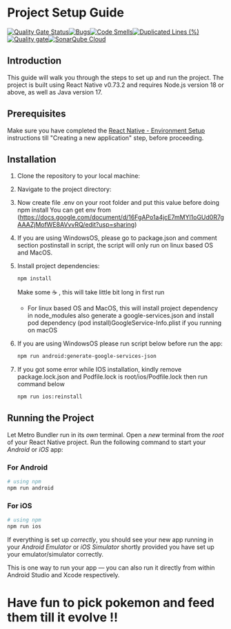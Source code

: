 # Project Setup Guide
[![Quality Gate Status](https://sonarcloud.io/api/project_badges/measure?project=Schitzos_kangBakso&metric=alert_status)](https://sonarcloud.io/summary/new_code?id=Schitzos_kangBakso)[![Bugs](https://sonarcloud.io/api/project_badges/measure?project=Schitzos_kangBakso&metric=bugs)](https://sonarcloud.io/summary/new_code?id=Schitzos_kangBakso)[![Code Smells](https://sonarcloud.io/api/project_badges/measure?project=Schitzos_kangBakso&metric=code_smells)](https://sonarcloud.io/summary/new_code?id=Schitzos_kangBakso)[![Duplicated Lines (%)](https://sonarcloud.io/api/project_badges/measure?project=Schitzos_kangBakso&metric=duplicated_lines_density)](https://sonarcloud.io/summary/new_code?id=Schitzos_kangBakso)[![Quality gate](https://sonarcloud.io/api/project_badges/quality_gate?project=Schitzos_kangBakso)](https://sonarcloud.io/summary/new_code?id=Schitzos_kangBakso)[![SonarQube Cloud](https://sonarcloud.io/images/project_badges/sonarcloud-light.svg)](https://sonarcloud.io/summary/new_code?id=Schitzos_kangBakso)

 
## Introduction

This guide will walk you through the steps to set up and run the project. The project is built using React Native v0.73.2 and requires Node.js version 18 or above, as well as Java version 17.

## Prerequisites

Make sure you have completed the [React Native - Environment Setup](https://reactnative.dev/docs/environment-setup) instructions till "Creating a new application" step, before proceeding.

## Installation

1. Clone the repository to your local machine:
2. Navigate to the project directory:
3. Now create file .env on your root folder and put this value before doing npm install
   You can get env from (https://docs.google.com/document/d/16FgAPo1a4jcE7mMYl1oGUd0R7gAAAZjMofWE8AVvvRQ/edit?usp=sharing)
4. If you are using WindowsOS, please go to package.json and comment section postinstall in script, the script will only run on linux based OS and MacOS.   
5. Install project dependencies:

    ```bash
    npm install
    ```

   Make some  ☕️ , this will take little bit long in first run
   * For linux based OS and MacOS, this will install project dependency in node_modules also generate a google-services.json and install pod dependency (pod install)GoogleService-Info.plist if you running on macOS
6. If you are using WindowsOS please run script below before run the app:

   ```bash
   npm run android:generate-google-services-json
   ```

7. If you got some error while IOS installation, kindly remove package.lock.json and Podfile.lock is root/ios/Podfile.lock then run command below
   ```bash
   npm run ios:reinstall
   ```
   
## Running the Project

Let Metro Bundler run in its _own_ terminal. Open a _new_ terminal from the _root_ of your React Native project. Run the following command to start your _Android_ or _iOS_ app:

### For Android

```bash
# using npm
npm run android
```

### For iOS

```bash
# using npm
npm run ios
```

If everything is set up _correctly_, you should see your new app running in your _Android Emulator_ or _iOS Simulator_ shortly provided you have set up your emulator/simulator correctly.

This is one way to run your app — you can also run it directly from within Android Studio and Xcode respectively.

# Have fun to pick pokemon and feed them till it evolve !!
